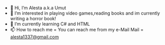 - 👋 Hi, I’m Alesta a.k.a Umut     
- 👀 I’m interested in playing video games,reading books and im currently writing a horror book!
- 🌱 I’m currently learning C# and HTML     
- 📫 How to reach me = You can reach me from my e-Mail
Mail = alesta1337@gmail.com


<!---
AlestaWasTaken/AlestaWasTaken is a ✨ special ✨ repository because its `README.md` (this file) appears on your GitHub profile.
You can click the Preview link to take a look at your changes.
--->
